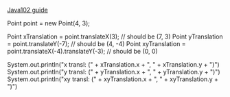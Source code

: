 [Java102 guide](https://github.com/SciBorgs/SciGuides/blob/f069b159a43422559d9ee1573da3498aaebf370f/projects/intro-to-programming/java102)





  Point point = new Point(4, 3);

Point xTranslation = point.translateX(3); // should be (7, 3)
Point yTranslation = point.translateY(-7); // should be (4, -4)
Point xyTranslation = point.translateX(-4).translateY(-3); // should be (0, 0)

System.out.println("x transl: (" + xTranslation.x + ", " + xTranslation.y + ")")
System.out.println("y transl: (" + yTranslation.x + ", " + yTranslation.y + ")")
System.out.println("xy transl: (" + xyTranslation.x + ", " + xyTranslation.y + ")")